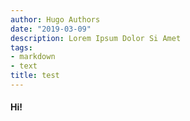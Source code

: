 ```yaml
---
author: Hugo Authors
date: "2019-03-09"
description: Lorem Ipsum Dolor Si Amet
tags:
- markdown
- text
title: test
---
```


#### Hi!